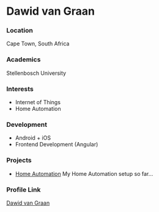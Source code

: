 # Dawid van Graan

### Location

Cape Town, South Africa

### Academics

Stellenbosch University

### Interests

- Internet of Things
- Home Automation

### Development

- Android + iOS
- Frontend Development (Angular)

### Projects

- [Home Automation](https://github.com/DawidvanGraan/HomeAutomation) My Home Automation setup so far...

### Profile Link

[Dawid van Graan](https://github.com/dawidvangraan)
